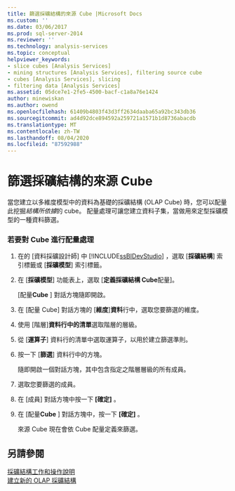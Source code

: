 ```yaml
---
title: 篩選採礦結構的來源 Cube |Microsoft Docs
ms.custom: ''
ms.date: 03/06/2017
ms.prod: sql-server-2014
ms.reviewer: ''
ms.technology: analysis-services
ms.topic: conceptual
helpviewer_keywords:
- slice cubes [Analysis Services]
- mining structures [Analysis Services], filtering source cube
- cubes [Analysis Services], slicing
- filtering data [Analysis Services]
ms.assetid: 05dce7e1-2fe5-4500-bacf-c1a8a76e1424
author: minewiskan
ms.author: owend
ms.openlocfilehash: 61409b4803f43d3ff2634daaba65a92bc343db36
ms.sourcegitcommit: ad4d92dce894592a259721a1571b1d8736abacdb
ms.translationtype: MT
ms.contentlocale: zh-TW
ms.lasthandoff: 08/04/2020
ms.locfileid: "87592988"
---
```

# <a name="filter-the-source-cube-for-a-mining-structure"></a>篩選採礦結構的來源 Cube
  當您建立以多維度模型中的資料為基礎的採礦結構 (OLAP Cube) 時，您可以配量此挖掘*結構所依據*的 cube。 配量處理可讓您建立資料子集，當做用來定型採礦模型的一種資料篩選。  
  
### <a name="to-slice-a-cube"></a>若要對 Cube 進行配量處理  
  
1.  在的 [資料採礦設計師] 中 [!INCLUDE[ssBIDevStudio](../includes/ssbidevstudio-md.md)] ，選取 [**採礦結構**] 索引標籤或 [**採礦模型**] 索引標籤。  
  
2.  在 [**採礦模型**] 功能表上，選取 [**定義採礦結構 Cube**配量]。  
  
     [配量**Cube** ] 對話方塊隨即開啟。  
  
3.  在 [配量 Cube] 對話方塊的 [**維度**]**資料**行中，選取您要篩選的維度。  
  
4.  使用 [階層]**資料行中的清單**選取階層的層級。  
  
5.  從 [**運算子**] 資料行的清單中選取運算子，以用於建立篩選準則。  
  
6.  按一下 [**篩選**] 資料行中的方塊。  
  
     隨即開啟一個對話方塊，其中包含指定之階層層級的所有成員。  
  
7.  選取您要篩選的成員。  
  
8.  在 [成員] 對話方塊中按一下 **[確定]** 。  
  
9. 在 [配量**Cube** ] 對話方塊中，按一下 **[確定]** 。  
  
     來源 Cube 現在會依 Cube 配量定義來篩選。  
  
## <a name="see-also"></a>另請參閱  
 [採礦結構工作和操作說明](data-mining/mining-structure-tasks-and-how-tos.md)   
 [建立新的 OLAP 採礦結構](data-mining/create-a-new-olap-mining-structure.md)  
  
  

